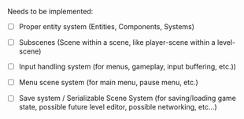 Needs to be implemented:
- [ ] Proper entity system (Entities, Components, Systems)
- [ ] Subscenes (Scene within a scene, like player-scene within a level-scene)
- [ ] Input handling system (for menus, gameplay, input buffering, etc.))
- [ ] Menu scene system (for main menu, pause menu, etc.)
- [ ] Save system / Serializable Scene System (for saving/loading game state, possible future level editor, possible networking, etc...)

